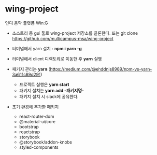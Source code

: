 # wing-project

인디 음악 플랫폼 Win:G

- 소스트리 등 gui 툴로 wing-project 저장소를 클론한다. 또는 git clone https://github.com/multicampus-msa/wing-project 
- 터미널에서 yarn 설치 : **npm i yarn -g**
- 터미널에서 client 디렉토리로 이동한 후 **yarn** 실행

- 패키지 관리는 **yarn** (https://medium.com/@ehddnjs8989/npm-vs-yarn-3a611c89d291)
  - 프로젝트 실행은 **yarn start**
  - 패키지 설치는 **yarn add -패키지명-**
  - 패키지 설치 시 slack에 공유한다.

- 초기 환경에 추가한 패키지
  - react-router-dom
  - @material-ui/core
  - bootstrap
  - reactstrap
  - storybook
  - @storybook/addon-knobs
  - styled-components

